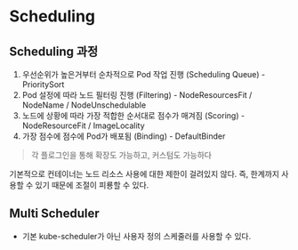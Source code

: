 # Scheduling

## Scheduling 과정
1) 우선순위가 높은거부터 순차적으로 Pod 작업 진행 (Scheduling Queue) - PrioritySort
2) Pod 설정에 따라 노드 필터링 진행 (Filtering) - NodeResourcesFit / NodeName / NodeUnschedulable
3) 노드에 상황에 따라 가장 적합한 순서대로 점수가 매겨짐 (Scoring) - NodeResourceFit / ImageLocality
4) 가장 점수에 점수에 Pod가 배포됨 (Binding) - DefaultBinder

> 각 플로그인을 통해 확장도 가능하고, 커스텀도 가능하다









기본적으로 컨테이너는 노드 리소스 사용에 대한 제한이 걸려있지 않다. 즉, 한계까지 사용할 수 있기 때문에 조절이 피룡할 수 있다.



## Multi Scheduler
* 기본 kube-scheduler가 아닌 사용자 정의 스케줄러를 사용할 수 있다.
